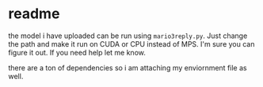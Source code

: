 # readme

the model i have uploaded can be run using `mario3reply.py`. Just change the path and make it run on CUDA or CPU instead of MPS. I'm sure you can figure it out. If you need help let me know.

there are a ton of dependencies so i am attaching my enviornment file as well.
